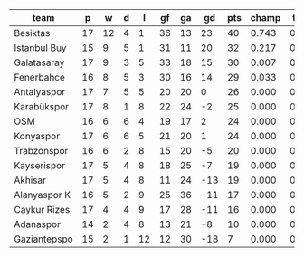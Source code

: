 |     team     | p  | w  | d | l  | gf | ga | gd  | pts | champ | top2  | top3  | top4  |  5-7  | bot4  | bot3  | bot2  |
|--------------|----|----|---|----|----|----|-----|-----|-------|-------|-------|-------|-------|-------|-------|-------|
| Besiktas     | 17 | 12 | 4 |  1 | 36 | 13 |  23 |  40 | 0.743 | 0.956 | 0.994 | 0.999 | 0.001 | 0.000 | 0.000 | 0.000|
| Istanbul Buy | 15 |  9 | 5 |  1 | 31 | 11 |  20 |  32 | 0.217 | 0.746 | 0.926 | 0.982 | 0.018 | 0.000 | 0.000 | 0.000|
| Galatasaray  | 17 |  9 | 3 |  5 | 33 | 18 |  15 |  30 | 0.007 | 0.073 | 0.313 | 0.688 | 0.285 | 0.000 | 0.000 | 0.000|
| Fenerbahce   | 16 |  8 | 5 |  3 | 30 | 16 |  14 |  29 | 0.033 | 0.211 | 0.656 | 0.878 | 0.116 | 0.000 | 0.000 | 0.000|
| Antalyaspor  | 17 |  7 | 5 |  5 | 20 | 20 |   0 |  26 | 0.000 | 0.006 | 0.047 | 0.170 | 0.607 | 0.000 | 0.000 | 0.000|
| Karabükspor  | 17 |  8 | 1 |  8 | 22 | 24 |  -2 |  25 | 0.000 | 0.002 | 0.013 | 0.063 | 0.470 | 0.000 | 0.000 | 0.000|
| OSM          | 16 |  6 | 6 |  4 | 19 | 17 |   2 |  24 | 0.000 | 0.005 | 0.034 | 0.140 | 0.584 | 0.000 | 0.000 | 0.000|
| Konyaspor    | 17 |  6 | 6 |  5 | 21 | 20 |   1 |  24 | 0.000 | 0.001 | 0.015 | 0.063 | 0.506 | 0.000 | 0.000 | 0.000|
| Trabzonspor  | 16 |  6 | 2 |  8 | 15 | 20 |  -5 |  20 | 0.000 | 0.000 | 0.002 | 0.011 | 0.185 | 0.002 | 0.000 | 0.000|
| Kayserispor  | 17 |  5 | 4 |  8 | 18 | 25 |  -7 |  19 | 0.000 | 0.000 | 0.000 | 0.004 | 0.111 | 0.006 | 0.000 | 0.000|
| Akhisar      | 17 |  5 | 4 |  8 | 11 | 24 | -13 |  19 | 0.000 | 0.000 | 0.000 | 0.001 | 0.044 | 0.013 | 0.000 | 0.000|
| Alanyaspor K | 16 |  5 | 2 |  9 | 25 | 36 | -11 |  17 | 0.000 | 0.000 | 0.000 | 0.001 | 0.045 | 0.029 | 0.000 | 0.000|
| Caykur Rizes | 17 |  4 | 4 |  9 | 17 | 28 | -11 |  16 | 0.000 | 0.000 | 0.000 | 0.000 | 0.017 | 0.043 | 0.000 | 0.000|
| Adanaspor    | 14 |  2 | 4 |  8 | 13 | 21 |  -8 |  10 | 0.000 | 0.000 | 0.000 | 0.000 | 0.011 | 0.119 | 0.000 | 0.000|
| Gaziantepspo | 15 |  2 | 1 | 12 | 12 | 30 | -18 |   7 | 0.000 | 0.000 | 0.000 | 0.000 | 0.000 | 0.788 | 0.000 | 0.000|
